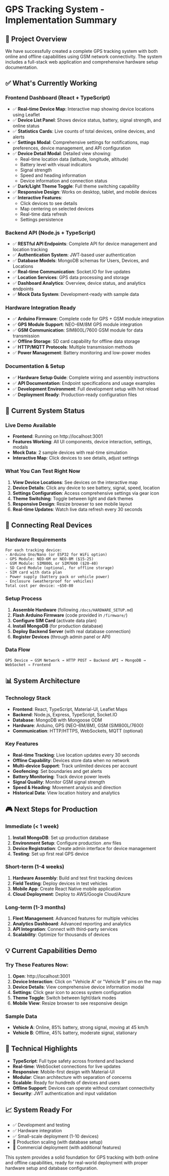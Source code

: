 # GPS Tracking System - Implementation Summary

## 🎯 **Project Overview**
We have successfully created a complete GPS tracking system with both online and offline capabilities using GSM network connectivity. The system includes a full-stack web application and comprehensive hardware setup documentation.

## ✅ **What's Currently Working**

### **Frontend Dashboard (React + TypeScript)**
- ✅ **Real-time Device Map**: Interactive map showing device locations using Leaflet
- ✅ **Device List Panel**: Shows device status, battery, signal strength, and online status
- ✅ **Statistics Cards**: Live counts of total devices, online devices, and alerts
- ✅ **Settings Modal**: Comprehensive settings for notifications, map preferences, device management, and API configuration
- ✅ **Device Detail Modal**: Detailed view showing:
  - Real-time location data (latitude, longitude, altitude)
  - Battery level with visual indicators
  - Signal strength
  - Speed and heading information
  - Device information and connection status
- ✅ **Dark/Light Theme Toggle**: Full theme switching capability
- ✅ **Responsive Design**: Works on desktop, tablet, and mobile devices
- ✅ **Interactive Features**: 
  - Click devices to see details
  - Map centering on selected devices
  - Real-time data refresh
  - Settings persistence

### **Backend API (Node.js + TypeScript)**
- ✅ **RESTful API Endpoints**: Complete API for device management and location tracking
- ✅ **Authentication System**: JWT-based user authentication
- ✅ **Database Models**: MongoDB schemas for Users, Devices, and Locations
- ✅ **Real-time Communication**: Socket.IO for live updates
- ✅ **Location Services**: GPS data processing and storage
- ✅ **Dashboard Analytics**: Overview, device status, and analytics endpoints
- ✅ **Mock Data System**: Development-ready with sample data

### **Hardware Integration Ready**
- ✅ **Arduino Firmware**: Complete code for GPS + GSM module integration
- ✅ **GPS Module Support**: NEO-6M/8M GPS module integration
- ✅ **GSM Communication**: SIM800L/7600 GSM module for data transmission
- ✅ **Offline Storage**: SD card capability for offline data storage
- ✅ **HTTP/MQTT Protocols**: Multiple transmission methods
- ✅ **Power Management**: Battery monitoring and low-power modes

### **Documentation & Setup**
- ✅ **Hardware Setup Guide**: Complete wiring and assembly instructions
- ✅ **API Documentation**: Endpoint specifications and usage examples
- ✅ **Development Environment**: Full development setup with hot reload
- ✅ **Deployment Ready**: Production-ready configuration files

## 🚀 **Current System Status**

### **Live Demo Available**
- **Frontend**: Running on http://localhost:3001
- **Features Working**: All UI components, device interaction, settings, modals
- **Mock Data**: 2 sample devices with real-time simulation
- **Interactive Map**: Click devices to see details, adjust settings

### **What You Can Test Right Now**
1. **View Device Locations**: See devices on the interactive map
2. **Device Details**: Click any device to see battery, signal, speed, location
3. **Settings Configuration**: Access comprehensive settings via gear icon
4. **Theme Switching**: Toggle between light and dark themes
5. **Responsive Design**: Resize browser to see mobile layout
6. **Real-time Updates**: Watch live data refresh every 30 seconds

## 🔌 **Connecting Real Devices**

### **Hardware Requirements**
```
For each tracking device:
- Arduino Uno/Nano (or ESP32 for WiFi option)
- GPS Module: NEO-6M or NEO-8M ($15-25)
- GSM Module: SIM800L or SIM7600 ($20-40)
- SD Card Module (optional, for offline storage)
- SIM card with data plan
- Power supply (battery pack or vehicle power)
- Enclosure (weatherproof for vehicles)
Total cost per device: ~$50-80
```

### **Setup Process**
1. **Assemble Hardware** (following `/docs/HARDWARE_SETUP.md`)
2. **Flash Arduino Firmware** (code provided in `/firmware/`)
3. **Configure SIM Card** (activate data plan)
4. **Install MongoDB** (for production database)
5. **Deploy Backend Server** (with real database connection)
6. **Register Devices** (through admin panel or API)

### **Data Flow**
```
GPS Device → GSM Network → HTTP POST → Backend API → MongoDB → WebSocket → Frontend
```

## 📊 **System Architecture**

### **Technology Stack**
- **Frontend**: React, TypeScript, Material-UI, Leaflet Maps
- **Backend**: Node.js, Express, TypeScript, Socket.IO
- **Database**: MongoDB with Mongoose ODM
- **Hardware**: Arduino, GPS (NEO-6M/8M), GSM (SIM800L/7600)
- **Communication**: HTTP/HTTPS, WebSockets, MQTT (optional)

### **Key Features**
- **Real-time Tracking**: Live location updates every 30 seconds
- **Offline Capability**: Devices store data when no network
- **Multi-device Support**: Track unlimited devices per account
- **Geofencing**: Set boundaries and get alerts
- **Battery Monitoring**: Track device power levels
- **Signal Quality**: Monitor GSM signal strength
- **Speed & Heading**: Movement analysis and direction
- **Historical Data**: View location history and analytics

## 🎮 **Next Steps for Production**

### **Immediate (< 1 week)**
1. **Install MongoDB**: Set up production database
2. **Environment Setup**: Configure production .env files
3. **Device Registration**: Create admin interface for device management
4. **Testing**: Set up first real GPS device

### **Short-term (1-4 weeks)**
1. **Hardware Assembly**: Build and test first tracking devices
2. **Field Testing**: Deploy devices in test vehicles
3. **Mobile App**: Create React Native mobile application
4. **Cloud Deployment**: Deploy to AWS/Google Cloud/Azure

### **Long-term (1-3 months)**
1. **Fleet Management**: Advanced features for multiple vehicles
2. **Analytics Dashboard**: Advanced reporting and analytics
3. **API Integration**: Connect with third-party services
4. **Scalability**: Optimize for thousands of devices

## 💡 **Current Capabilities Demo**

### **Try These Features Now:**
1. **Open**: http://localhost:3001
2. **Device Interaction**: Click on "Vehicle A" or "Vehicle B" pins on the map
3. **Device Details**: View comprehensive device information modal
4. **Settings**: Click gear icon to access system configuration
5. **Theme Toggle**: Switch between light/dark modes
6. **Mobile View**: Resize browser to see responsive design

### **Sample Data**
- **Vehicle A**: Online, 85% battery, strong signal, moving at 45 km/h
- **Vehicle B**: Offline, 45% battery, moderate signal, stationary

## 🔧 **Technical Highlights**
- **TypeScript**: Full type safety across frontend and backend
- **Real-time**: WebSocket connections for live updates
- **Responsive**: Mobile-first design with Material-UI
- **Modular**: Clean architecture with separation of concerns
- **Scalable**: Ready for hundreds of devices and users
- **Offline Support**: Devices can operate without constant connectivity
- **Security**: JWT authentication and input validation

## 📈 **System Ready For**
- ✅ Development and testing
- ✅ Hardware integration
- ✅ Small-scale deployment (1-10 devices)
- 🔄 Production scaling (with database setup)
- 🔄 Commercial deployment (with additional features)

This system provides a solid foundation for GPS tracking with both online and offline capabilities, ready for real-world deployment with proper hardware setup and database configuration.
